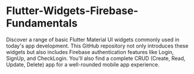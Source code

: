 # Flutter-Widgets-Firebase-Fundamentals
Discover a range of basic Flutter Material UI widgets commonly used in today's app development. This GitHub repository not only introduces these widgets but also includes Firebase authentication features like Login, SignUp, and CheckLogin. You'll also find a complete CRUD (Create, Read, Update, Delete) app for a well-rounded mobile app experience.

